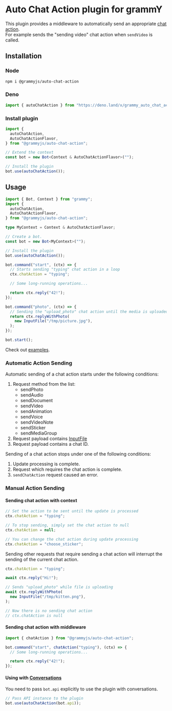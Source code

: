 # Auto Chat Action plugin for grammY

This plugin provides a middleware to automatically send an appropriate
[chat action](https://core.telegram.org/bots/api#sendchataction).\
For example sends the "sending video" chat action when `sendVideo` is called.

## Installation

### Node

```sh
npm i @grammyjs/auto-chat-action
```

### Deno

```ts
import { autoChatAction } from "https://deno.land/x/grammy_auto_chat_action/mod.ts";
```

### Install plugin

```ts
import {
  autoChatAction,
  AutoChatActionFlavor,
} from "@grammyjs/auto-chat-action";

// Extend the context
const bot = new Bot<Context & AutoChatActionFlavor>("");

// Install the plugin
bot.use(autoChatAction());
```

## Usage

```ts
import { Bot, Context } from "grammy";
import {
  autoChatAction,
  AutoChatActionFlavor,
} from "@grammyjs/auto-chat-action";

type MyContext = Context & AutoChatActionFlavor;

// Create a bot.
const bot = new Bot<MyContext>("");

// Install the plugin
bot.use(autoChatAction());

bot.command("start", (ctx) => {
  // Starts sending "typing" chat action in a loop
  ctx.chatAction = "typing";

  // Some long-running operations...

  return ctx.reply("42!");
});

bot.command("photo", (ctx) => {
  // Sending the "upload_photo" chat action until the media is uploaded
  return ctx.replyWithPhoto(
    new InputFile("/tmp/picture.jpg"),
  );
});

bot.start();
```

Check out [examples](../examples/).

### Automatic Action Sending

Automatic sending of a chat action starts under the following conditions:

<!-- deno-fmt-ignore -->
1. Request method from the list:
   - sendPhoto
   - sendAudio
   - sendDocument
   - sendVideo
   - sendAnimation
   - sendVoice
   - sendVideoNote
   - sendSticker
   - sendMediaGroup
2. Request payload contains [InputFile](https://grammy.dev/guide/files.html#uploading-your-own-files)
3. Request payload contains a chat ID.

Sending of a chat action stops under one of the following conditions:

1. Update processing is complete.
2. Request which requires the chat action is complete.
3. `sendChatAction` request caused an error.

### Manual Action Sending

#### Sending chat action with context

```ts
// Set the action to be sent until the update is processed
ctx.chatAction = "typing";

// To stop sending, simply set the chat action to null
ctx.chatAction = null;

// You can change the chat action during update processing
ctx.chatAction = "choose_sticker";
```

Sending other requests that require sending a chat action will interrupt the
sending of the current chat action.

```ts
ctx.chatAction = "typing";

await ctx.reply("Hi!");

// Sends "upload_photo" while file is uploading
await ctx.replyWithPhoto(
  new InputFile("/tmp/kitten.png"),
);

// Now there is no sending chat action
// ctx.chatAction is null
```

#### Sending chat action with middleware

```ts
import { chatAction } from "@grammyjs/auto-chat-action";

bot.command("start", chatAction("typing"), (ctx) => {
  // Some long-running operations...

  return ctx.reply("42!");
});
```

#### Using with [Conversations](https://grammy.dev/plugins/conversations)

You need to pass `bot.api` explicitly to use the plugin with conversations.

```ts
// Pass API instance to the plugin
bot.use(autoChatAction(bot.api));
```
